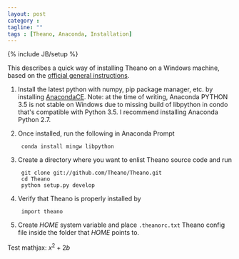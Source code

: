 ```yaml
---
layout: post
category : 
tagline: ""
tags : [Theano, Anaconda, Installation]
---
```

{% include JB/setup %}

This describes a quick way of installing Theano on a Windows machine, based on the [official general instructions](http://deeplearning.net/software/theano/install.html).

1. Install the latest python with numpy, pip package manager, etc. by installing [AnacondaCE](https://www.continuum.io/downloads). Note: at the time of writing, Anaconda PYTHON 3.5 is not stable on Windows due to missing build of libpython in condo that's compatible with Python 3.5. I recommend installing Anaconda Python 2.7.

1. Once installed, run the following in Anaconda Prompt 

        conda install mingw libpython

1. Create a directory where you want to enlist Theano source code and run

        git clone git://github.com/Theano/Theano.git
        cd Theano
        python setup.py develop
        
1. Verify that Theano is properly installed by 
        
        import theano

1. Create $HOME$ system variable and place ```.theanorc.txt``` Theano config file inside the folder that $HOME$ points to. 

Test mathjax: $x^2 + 2b$
